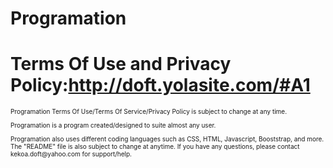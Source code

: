 # Programation

<h1>Terms Of Use and Privacy Policy:<a href="http://doft.yolasite.com/#A1">http://doft.yolasite.com/#A1</a></h1>
<p></p>
<font size="1">Programation Terms Of Use/Terms Of Service/Privacy Policy is subject to change at any time.<p></p>Programation is a program created/designed to suite almost any user.<p></p> Programation also uses different coding languages such as CSS, HTML, Javascript, Booststrap, and more. The "README" file is also subject to change at anytime. If you have any questions, please contact kekoa.doft@yahoo.com for support/help.</font>
